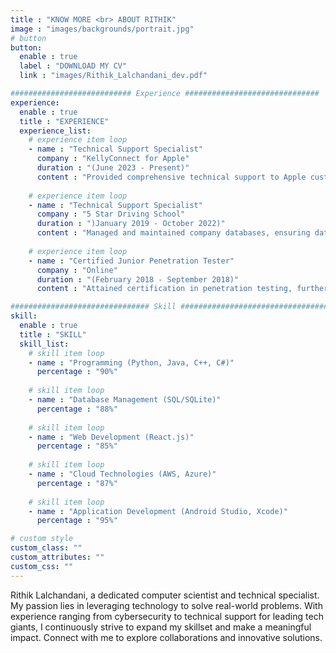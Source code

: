 ```yaml
---
title : "KNOW MORE <br> ABOUT RITHIK"
image : "images/backgrounds/portrait.jpg"
# button
button:
  enable : true
  label : "DOWNLOAD MY CV"
  link : "images/Rithik_Lalchandani_dev.pdf"

########################### Experience ##############################
experience:
  enable : true
  title : "EXPERIENCE"
  experience_list:
    # experience item loop
    - name : "Technical Support Specialist"
      company : "KellyConnect for Apple"
      duration : "(June 2023 - Present)"
      content : "Provided comprehensive technical support to Apple customers, ensuring efficient resolution of hardware and software issues. Contributed to enhancing overall functionality and user experience for Apple products."
      
    # experience item loop
    - name : "Technical Support Specialist"
      company : "5 Star Driving School"
      duration : ")January 2019 - October 2022)"
      content : "Managed and maintained company databases, ensuring data integrity and optimal operational efficiency. Designed, tested, and implemented applications tailored to the unique needs of the driving school industry."
      
    # experience item loop
    - name : "Certified Junior Penetration Tester"
      company : "Online"
      duration : "(February 2018 - September 2018)"
      content : "Attained certification in penetration testing, further enhancing skills in cybersecurity and threat assessment."

############################### Skill #################################
skill:
  enable : true
  title : "SKILL"
  skill_list:
    # skill item loop
    - name : "Programming (Python, Java, C++, C#)"
      percentage : "90%"
      
    # skill item loop
    - name : "Database Management (SQL/SQLite)"
      percentage : "88%"
      
    # skill item loop
    - name : "Web Development (React.js)"
      percentage : "85%"
      
    # skill item loop
    - name : "Cloud Technologies (AWS, Azure)"
      percentage : "87%"
    
    # skill item loop
    - name : "Application Development (Android Studio, Xcode)"
      percentage : "95%"

# custom style
custom_class: "" 
custom_attributes: "" 
custom_css: ""
---
```


Rithik Lalchandani, a dedicated computer scientist and technical specialist. My passion lies in leveraging technology to solve real-world problems. With experience ranging from cybersecurity to technical support for leading tech giants, I continuously strive to expand my skillset and make a meaningful impact. Connect with me to explore collaborations and innovative solutions.
